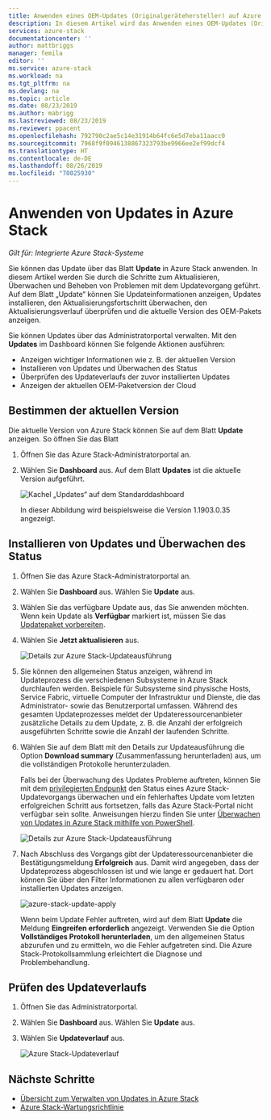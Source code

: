 ```yaml
---
title: Anwenden eines OEM-Updates (Originalgerätehersteller) auf Azure Stack | Microsoft-Dokumentation
description: In diesem Artikel wird das Anwenden eines OEM-Updates (Originalgerätehersteller) auf Azure Stack erläutert.
services: azure-stack
documentationcenter: ''
author: mattbriggs
manager: femila
editor: ''
ms.service: azure-stack
ms.workload: na
ms.tgt_pltfrm: na
ms.devlang: na
ms.topic: article
ms.date: 08/23/2019
ms.author: mabrigg
ms.lastreviewed: 08/23/2019
ms.reviewer: ppacent
ms.openlocfilehash: 792790c2ae5c14e31914b64fc6e5d7eba11aacc0
ms.sourcegitcommit: 7968f9f0946138867323793be9966ee2ef99dcf4
ms.translationtype: HT
ms.contentlocale: de-DE
ms.lasthandoff: 08/26/2019
ms.locfileid: "70025930"
---
```

# <a name="apply-updates-in-azure-stack"></a>Anwenden von Updates in Azure Stack

*Gilt für: Integrierte Azure Stack-Systeme*

Sie können das Update über das Blatt **Update** in Azure Stack anwenden. In diesem Artikel werden Sie durch die Schritte zum Aktualisieren, Überwachen und Beheben von Problemen mit dem Updatevorgang geführt. Auf dem Blatt „Update“ können Sie Updateinformationen anzeigen, Updates installieren, den Aktualisierungsfortschritt überwachen, den Aktualisierungsverlauf überprüfen und die aktuelle Version des OEM-Pakets anzeigen.

Sie können Updates über das Administratorportal verwalten. Mit den **Updates** im Dashboard können Sie folgende Aktionen ausführen:

-   Anzeigen wichtiger Informationen wie z. B. der aktuellen Version
-   Installieren von Updates und Überwachen des Status
-   Überprüfen des Updateverlaufs der zuvor installierten Updates
-   Anzeigen der aktuellen OEM-Paketversion der Cloud

## <a name="determine-the-current-version"></a>Bestimmen der aktuellen Version

Die aktuelle Version von Azure Stack können Sie auf dem Blatt **Update** anzeigen. So öffnen Sie das Blatt

1.  Öffnen Sie das Azure Stack-Administratorportal an.

2.  Wählen Sie **Dashboard** aus. Auf dem Blatt **Updates** ist die aktuelle Version aufgeführt.

    ![Kachel „Updates“ auf dem Standarddashboard](./media/azure-stack-update-apply/image1.png)

    In dieser Abbildung wird beispielsweise die Version 1.1903.0.35 angezeigt.

## <a name="install-updates-and-monitor-progress"></a>Installieren von Updates und Überwachen des Status

1.  Öffnen Sie das Azure Stack-Administratorportal an.

2.  Wählen Sie **Dashboard** aus. Wählen Sie **Update** aus.

3.  Wählen Sie das verfügbare Update aus, das Sie anwenden möchten. Wenn kein Update als **Verfügbar** markiert ist, müssen Sie das [Updatepaket vorbereiten](azure-stack-update-prepare-package.md).

4.  Wählen Sie **Jetzt aktualisieren** aus.

    ![Details zur Azure Stack-Updateausführung](./media/azure-stack-update-apply/image2.png)

5.  Sie können den allgemeinen Status anzeigen, während im Updateprozess die verschiedenen Subsysteme in Azure Stack durchlaufen werden. Beispiele für Subsysteme sind physische Hosts, Service Fabric, virtuelle Computer der Infrastruktur und Dienste, die das Administrator- sowie das Benutzerportal umfassen. Während des gesamten Updateprozesses meldet der Updateressourcenanbieter zusätzliche Details zu dem Update, z. B. die Anzahl der erfolgreich ausgeführten Schritte sowie die Anzahl der laufenden Schritte.

6.  Wählen Sie auf dem Blatt mit den Details zur Updateausführung die Option **Download summary** (Zusammenfassung herunterladen) aus, um die vollständigen Protokolle herunterzuladen.

    Falls bei der Überwachung des Updates Probleme auftreten, können Sie mit dem [privilegierten Endpunkt](https://docs.microsoft.com/azure-stack/operator/azure-stack-privileged-endpoint) den Status eines Azure Stack-Updatevorgangs überwachen und ein fehlerhaftes Update vom letzten erfolgreichen Schritt aus fortsetzen, falls das Azure Stack-Portal nicht verfügbar sein sollte. Anweisungen hierzu finden Sie unter [Überwachen von Updates in Azure Stack mithilfe von PowerShell](azure-stack-update-monitor.md).

    ![Details zur Azure Stack-Updateausführung](./media/azure-stack-update-apply/image3.png)

7.  Nach Abschluss des Vorgangs gibt der Updateressourcenanbieter die Bestätigungsmeldung **Erfolgreich** aus. Damit wird angegeben, dass der Updateprozess abgeschlossen ist und wie lange er gedauert hat. Dort können Sie über den Filter Informationen zu allen verfügbaren oder installierten Updates anzeigen.

    ![azure-stack-update-apply](./media/azure-stack-update-apply/image4.png)

    Wenn beim Update Fehler auftreten, wird auf dem Blatt **Update** die Meldung **Eingreifen erforderlich** angezeigt. Verwenden Sie die Option **Vollständiges Protokoll herunterladen**, um den allgemeinen Status abzurufen und zu ermitteln, wo die Fehler aufgetreten sind. Die Azure Stack-Protokollsammlung erleichtert die Diagnose und Problembehandlung.

## <a name="review-update-history"></a>Prüfen des Updateverlaufs

1.  Öffnen Sie das Administratorportal.

2.  Wählen Sie **Dashboard** aus. Wählen Sie **Update** aus.

3.  Wählen Sie **Updateverlauf** aus.

    ![Azure Stack-Updateverlauf](./media/azure-stack-update-apply/image7.png)

## <a name="next-steps"></a>Nächste Schritte

-   [Übersicht zum Verwalten von Updates in Azure Stack](https://docs.microsoft.com/azure-stack/operator/azure-stack-updates)  
-   [Azure Stack-Wartungsrichtlinie](https://docs.microsoft.com/azure-stack/operator/azure-stack-servicing-policy)  
